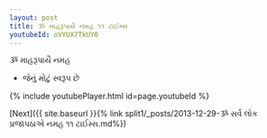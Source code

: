 ```yaml
---
layout: post
title: ૐ માહરૂપાયૈ નમહ ૧૧ ટાઈમ્સ
youtubeId: oVYUX7TkUY0
---
```

 
 
 ૐ માહરૂપાયૈ નમહ  
 
 -  જેનું મોટું સ્વરૂપ છે 
 
  
 
  
 
 
 
 
 
 


{% include youtubePlayer.html id=page.youtubeId %}
 
[Next]({{ site.baseurl }}{% link  split1/_posts/2013-12-29-ૐ સર્વ લોક પ્રજાપઠાએ નમહ ૧૧ ટાઈમ્સ.md%})
 
